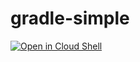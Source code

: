 # gradle-simple

[![Open in Cloud Shell](https://gstatic.com/cloudssh/images/open-btn.svg)](https://ssh.cloud.google.com/cloudshell/editor?cloudshell_git_repo=https%3A%2F%2Fgithub.com%2Fmanunio%2Fgradle-simple.git&cloudshell_open_in_editor=src%2Fmain%2Fjava%2FHello.java)

